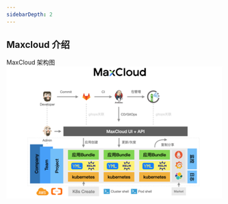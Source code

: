 ```yaml
---
sidebarDepth: 2
---
```

## Maxcloud 介绍

MaxCloud 架构图
![image-20220301163218252](../images/architecture.png)
